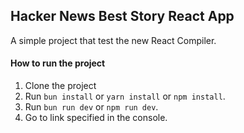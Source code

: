 ## Hacker News Best Story React App

A simple project that test the new React Compiler.

#### How to run the project

1. Clone the project
2. Run `bun install` or `yarn install` or `npm install`.
3. Run `bun run dev` or `npm run dev`.
4. Go to link specified in the console.